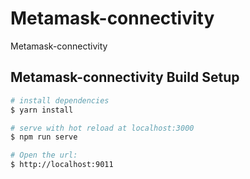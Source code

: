 # Metamask-connectivity

Metamask-connectivity

## Metamask-connectivity Build Setup

```bash
# install dependencies
$ yarn install

# serve with hot reload at localhost:3000
$ npm run serve

# Open the url: 
$ http://localhost:9011

